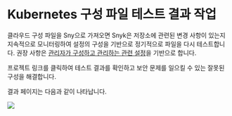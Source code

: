 # Kubernetes 구성 파일 테스트 결과 작업

클라우드 구성 파일을 Sny으로 가져오면 Snyk은 저장소에 관련된 변경 사항이 있는지 지속적으로 모니터링하여 설정의 구성을 기반으로 정기적으로 파일을 다시 테스트합니다. 권장 사항은 [관리자가 구성하고 관리하는 관련 설정](configure-integration-for-security-issues-in-kubernetes-configuration-files.md)을 기반으로 합니다.

프로젝트 링크를 클릭하여 테스트 결과를 확인하고 보안 문제를 일으킬 수 있는 잘못된 구성을 해결합니다.

결과 페이지는 다음과 같이 나타납니다.

![](../../../.gitbook/assets/uuid-ab412f8f-32f3-ab39-4615-1a45f42e7d0f-en.png)
